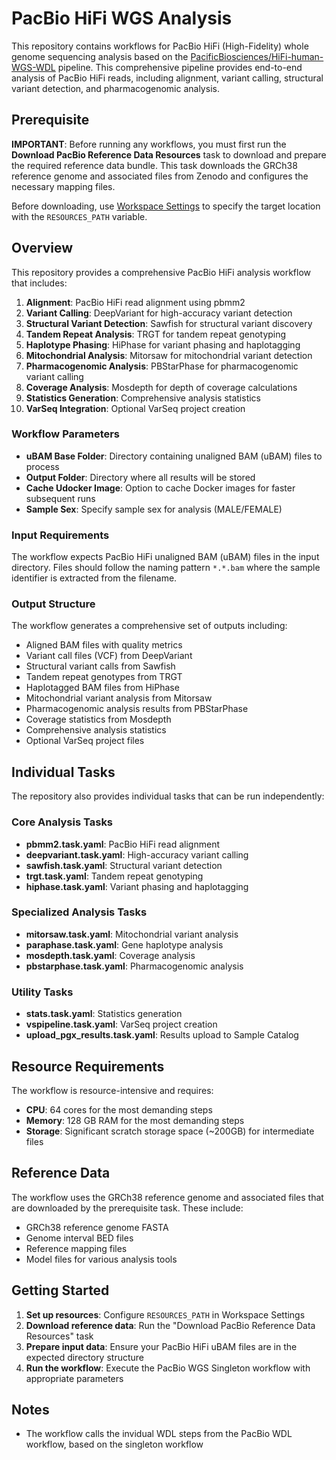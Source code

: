 # PacBio HiFi WGS Analysis

This repository contains workflows for PacBio HiFi (High-Fidelity) whole genome sequencing analysis based on the [PacificBiosciences/HiFi-human-WGS-WDL](https://github.com/PacificBiosciences/HiFi-human-WGS-WDL) pipeline. This comprehensive pipeline provides end-to-end analysis of PacBio HiFi reads, including alignment, variant calling, structural variant detection, and pharmacogenomic analysis.

## Prerequisite

**IMPORTANT**: Before running any workflows, you must first run the **Download PacBio Reference Data Resources** task to download and prepare the required reference data bundle. This task downloads the GRCh38 reference genome and associated files from Zenodo and configures the necessary mapping files.

Before downloading, use [Workspace Settings](./manage/settings) to specify the target location with the `RESOURCES_PATH` variable.

## Overview

This repository provides a comprehensive PacBio HiFi analysis workflow that includes:

1. **Alignment**: PacBio HiFi read alignment using pbmm2
2. **Variant Calling**: DeepVariant for high-accuracy variant detection
3. **Structural Variant Detection**: Sawfish for structural variant discovery
4. **Tandem Repeat Analysis**: TRGT for tandem repeat genotyping
5. **Haplotype Phasing**: HiPhase for variant phasing and haplotagging
6. **Mitochondrial Analysis**: Mitorsaw for mitochondrial variant detection
7. **Pharmacogenomic Analysis**: PBStarPhase for pharmacogenomic variant calling
8. **Coverage Analysis**: Mosdepth for depth of coverage calculations
9. **Statistics Generation**: Comprehensive analysis statistics
10. **VarSeq Integration**: Optional VarSeq project creation

### Workflow Parameters

- **uBAM Base Folder**: Directory containing unaligned BAM (uBAM) files to process
- **Output Folder**: Directory where all results will be stored
- **Cache Udocker Image**: Option to cache Docker images for faster subsequent runs
- **Sample Sex**: Specify sample sex for analysis (MALE/FEMALE)

### Input Requirements

The workflow expects PacBio HiFi unaligned BAM (uBAM) files in the input directory. Files should follow the naming pattern `*.*.bam` where the sample identifier is extracted from the filename.

### Output Structure

The workflow generates a comprehensive set of outputs including:
- Aligned BAM files with quality metrics
- Variant call files (VCF) from DeepVariant
- Structural variant calls from Sawfish
- Tandem repeat genotypes from TRGT
- Haplotagged BAM files from HiPhase
- Mitochondrial variant analysis from Mitorsaw
- Pharmacogenomic analysis results from PBStarPhase
- Coverage statistics from Mosdepth
- Comprehensive analysis statistics
- Optional VarSeq project files

## Individual Tasks

The repository also provides individual tasks that can be run independently:

### Core Analysis Tasks
- **pbmm2.task.yaml**: PacBio HiFi read alignment
- **deepvariant.task.yaml**: High-accuracy variant calling
- **sawfish.task.yaml**: Structural variant detection
- **trgt.task.yaml**: Tandem repeat genotyping
- **hiphase.task.yaml**: Variant phasing and haplotagging

### Specialized Analysis Tasks
- **mitorsaw.task.yaml**: Mitochondrial variant analysis
- **paraphase.task.yaml**: Gene haplotype analysis
- **mosdepth.task.yaml**: Coverage analysis
- **pbstarphase.task.yaml**: Pharmacogenomic analysis

### Utility Tasks
- **stats.task.yaml**: Statistics generation
- **vspipeline.task.yaml**: VarSeq project creation
- **upload_pgx_results.task.yaml**: Results upload to Sample Catalog

## Resource Requirements

The workflow is resource-intensive and requires:
- **CPU**: 64 cores for the most demanding steps
- **Memory**: 128 GB RAM for the most demanding steps
- **Storage**: Significant scratch storage space (~200GB) for intermediate files

## Reference Data

The workflow uses the GRCh38 reference genome and associated files that are downloaded by the prerequisite task. These include:
- GRCh38 reference genome FASTA
- Genome interval BED files
- Reference mapping files
- Model files for various analysis tools

## Getting Started

1. **Set up resources**: Configure `RESOURCES_PATH` in Workspace Settings
2. **Download reference data**: Run the "Download PacBio Reference Data Resources" task
3. **Prepare input data**: Ensure your PacBio HiFi uBAM files are in the expected directory structure
4. **Run the workflow**: Execute the PacBio WGS Singleton workflow with appropriate parameters

## Notes

- The workflow calls the invidual WDL steps from the PacBio WDL workflow, based on the singleton workflow

